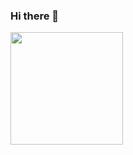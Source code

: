 ### Hi there 👋

<img height="180em" src="https://github-readme-stats.vercel.app/api/top-langs/?username=victorpuntel&layout=compact&langs_count=7&theme=dracula"/>
